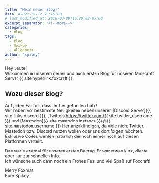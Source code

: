 ```yaml
---
title: "Mein neuer Blog!"
date: #2022-12-12 20:15:00
# last_modified_at: 2016-03-09T16:20:02-05:00
excerpt_separator: "<!--more-->"
categories:
  - Blog
tags:
  - Blog
  - Spikey
  - Allgemein
author: "spikey"
---
```


Hey Leute!  
Wilkommen in unserem neuen und auch ersten Blog für unseren Minecraft Server {{ site.hyperlink.foxcraft }}.

<h2>Wozu dieser Blog?</h2>

Auf jeden Fall toll, dass ihr her gefunden habt!\
Wir haben vor bestimmte Neuigkeiten neben unseren [Discord Server]({{ site.links.discord }}), [Twitter](https://twitter.com/{{ site.twitter_username }}) und [Mastodon]({{ site.mastodon.instance }}/@{{ site.mastodon.username }}) hier anzukündigen, da viele nicht Twitter, Mastodon bzw. Discord nutzen wollen oder uns dort folgen möchten. Exklusive Codes werden natürlich dennoch immer noch auf diesen Platformen verteilt.

<!--more-->

Das war's erstmal für unseren ersten Beitrag. Er war etwas kurz, diente aber nur zur schnellen Info.\
Ich wünsche euch dann noch ein Frohes Fest und viel Spaß auf Foxcraft!

Merry Foxmas\
Euer Spikey